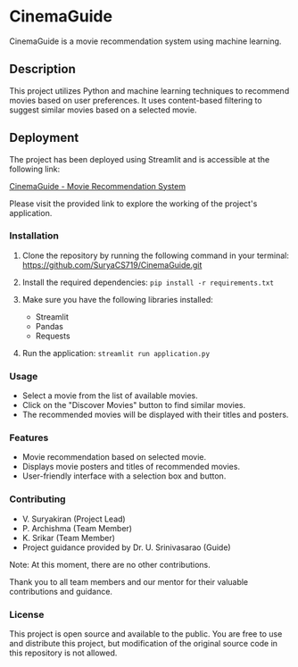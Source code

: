 # CinemaGuide

CinemaGuide is a movie recommendation system using machine learning.

## Description

This project utilizes Python and machine learning techniques to recommend movies based on user preferences. It uses content-based filtering to suggest similar movies based on a selected movie.

## Deployment

The project has been deployed using Streamlit and is accessible at the following link:

[CinemaGuide - Movie Recommendation System](https://cinemaguide-suryacs719.streamlit.app/)


Please visit the provided link to explore the working of the project's application.

### Installation

1. Clone the repository by running the following command in your terminal:
https://github.com/SuryaCS719/CinemaGuide.git

2. Install the required dependencies:
`pip install -r requirements.txt`
3. Make sure you have the following libraries installed:
    + Streamlit
    + Pandas
    + Requests
4. Run the application:
`streamlit run application.py`

### Usage
+ Select a movie from the list of available movies.
+ Click on the "Discover Movies" button to find similar movies.
+ The recommended movies will be displayed with their titles and posters.

### Features
+ Movie recommendation based on selected movie.
+ Displays movie posters and titles of recommended movies.
+ User-friendly interface with a selection box and button.

### Contributing
+ V. Suryakiran (Project Lead)
+ P. Archishma (Team Member)
+ K. Srikar (Team Member)
+ Project guidance provided by Dr. U. Srinivasarao (Guide)

Note: At this moment, there are no other contributions.

Thank you to all team members and our mentor for their valuable contributions and guidance.

### License
This project is open source and available to the public. You are free to use and distribute this project, but modification of the original source code in this repository is not allowed.







